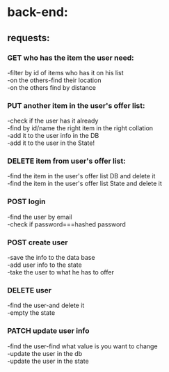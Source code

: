 # back-end:

## requests:

### GET who has the item the user need:

-filter by id of items who has it on his list  
-on the others-find their location  
-on the others find by distance

### PUT another item in the user's offer list:

-check if the user has it already  
-find by id/name the right item in the right collation  
-add it to the user info in the DB  
-add it to the user in the State!

### DELETE item from user's offer list:

-find the item in the user's offer list DB and delete it  
-find the item in the user's offer list State and delete it

### POST login

-find the user by email  
-check if password===hashed password

### POST create user

-save the info to the data base  
-add user info to the state  
-take the user to what he has to offer

### DELETE user

-find the user-and delete it  
-empty the state

### PATCH update user info

-find the user-find what value is you want to change  
-update the user in the db  
-update the user in the state
